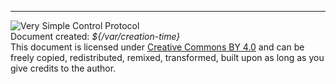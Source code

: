 
---

![Very Simple Control Protocol](./images/logo_100.png "Very Simple Control Protocol")  
Document created: *${/var/creation-time}*    
This document is licensed under [Creative Commons BY 4.0](https://creativecommons.org/licenses/by/4.0/) and can be freely copied, redistributed, remixed, transformed, built upon as long as you give credits to the author.
